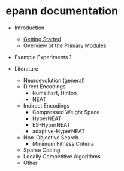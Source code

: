 # epann documentation

* Introduction
    * [Getting Started](https://github.com/chadwcarlson/epann/blob/master/epann/docs/getting_started/01introduction.md)
    * [Overview of the Primary Modules]()
    
* Example Experiments
    1. 
    
* Literature
    *   Neuroevolution (general)
    *   Direct Encodings
        * Rumelhart, Hinton
        * NEAT
    *   Indirect Encodings
        * Compressed Weight Space
        * HyperNEAT
        * ES-HyperNEAT
        * adaptive-HyperNEAT
    *   Non-Objective Search
        * Minimum Fitness Criteria
    *   Sparse Coding
    *   Locally Competitive Algorithms
    *   Other